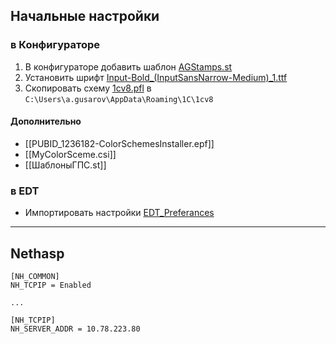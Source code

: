 
## Начальные настройки
### в Конфигураторе

1.	В конфигураторе добавить шаблон [AGStamps.st](https://github.com/Live-AG/my1C/blob/9fe1e476597dbb35ac76e7ec2bddccc36e6b6092/1C_Setups/AGStamps.st)
2.	Установить шрифт [Input-Bold_(InputSansNarrow-Medium)_1.ttf](https://github.com/Live-AG/my1C/blob/9fe1e476597dbb35ac76e7ec2bddccc36e6b6092/1C_Setups/Input-Bold_(InputSansNarrow-Medium)_1.ttf)
3.	Скопировать схему [1cv8.pfl](https://github.com/Live-AG/my1C/blob/fcf17597211c146a739b6d859ffb63382a5ee0b5/1C_Setups/1cv8.pfl) в `C:\Users\a.gusarov\AppData\Roaming\1C\1cv8`
#### Дополнительно
- [[PUBID_1236182-ColorSchemesInstaller.epf]]
- [[MyColorSceme.csi]]
- [[ШаблоныГПС.st]]

### в EDT
- Импортировать настройки [EDT_Preferances](https://github.com/Live-AG/EDT_Preferances)

---


## Nethasp

```
[NH_COMMON]
NH_TCPIP = Enabled

...

[NH_TCPIP]
NH_SERVER_ADDR = 10.78.223.80
```






